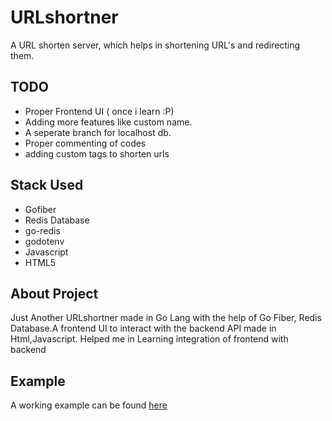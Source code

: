 # URLshortner
A URL shorten server, which helps in shortening URL's and redirecting them.



## TODO
- Proper Frontend UI ( once i learn :P)
- Adding more features like custom name.
- A seperate branch for localhost db.
- Proper commenting of codes
- adding custom tags to shorten urls


## Stack Used
- Gofiber
- Redis Database
- go-redis
- godotenv
- Javascript
- HTML5

## About Project

Just Another URLshortner made in Go Lang with the help of Go Fiber, Redis Database.A frontend UI to interact with the backend API made in Html,Javascript.
Helped me in Learning integration of frontend with backend

## Example
A working example can be found [here](https://short.aarav.wtf)
